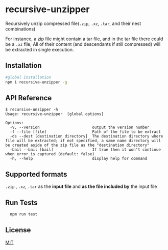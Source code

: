 # recursive-unzipper

Recursively unzip compressed file(`.zip`, `.xz`, `.tar`, and their nest combinations)

For instance, a zip file might contain a tar file, and in the tar file there could be a `.xz` file;
All of their content (and descendants if still compressed) will be extracted in single execution.

## Installation

```bash
#global Installation
npm i recursive-unzipper -g
```
    
## API Reference

```
$ recursive-unzipper -h
Usage: recursive-unzipper  [global options]

Options:
  -V, --version                       output the version number
  -f --file [file]                    Path of the file to be extract
  -ds --dest [destination directory]  The destination directory where file will be extracted; if not specified, a same name directory will be created aside of the zip file as the "destination directory"
  -bail --bail [bail]                 If true then it won't continue when error is captured (default: false)
  -h, --help                          display help for command
```

## Supported formats

`.zip` , `.xz`, `.tar` as the **input file** and **as the file included by** the input file

## Run Tests

```bash
  npm run test
```

## License

[MIT](https://choosealicense.com/licenses/mit/)

